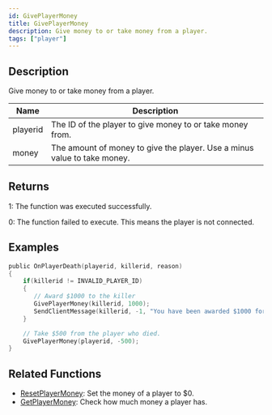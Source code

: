 ```yaml
---
id: GivePlayerMoney
title: GivePlayerMoney
description: Give money to or take money from a player.
tags: ["player"]
---
```


## Description

Give money to or take money from a player.

| Name | Description |
| --- | --- |
| playerid | The ID of the player to give money to or take money from. |
| money | The amount of money to give the player. Use a minus value to take money. |

## Returns

1: The function was executed successfully.

0: The function failed to execute. This means the player is not connected.

## Examples

```c
public OnPlayerDeath(playerid, killerid, reason)
{
    if(killerid != INVALID_PLAYER_ID)
    {
       // Award $1000 to the killer
       GivePlayerMoney(killerid, 1000);
       SendClientMessage(killerid, -1, "You have been awarded $1000 for the kill.");
    }

    // Take $500 from the player who died.
    GivePlayerMoney(playerid, -500);
}
```

## Related Functions

- [ResetPlayerMoney](ResetPlayerMoney.md): Set the money of a player to \$0.
- [GetPlayerMoney](GetPlayerMoney.md): Check how much money a player has.
